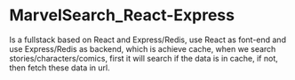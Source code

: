 # MarvelSearch_React-Express
Is a fullstack based on React and Express/Redis, use React as font-end and use Express/Redis as backend, which is achieve cache, when we search stories/characters/comics, first it will search if the data is in cache, if not, then fetch these data in url.
